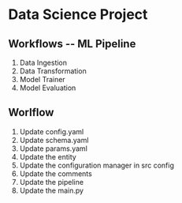 # Data Science Project

## Workflows -- ML Pipeline

1. Data Ingestion
2. Data Transformation
3. Model Trainer
4. Model Evaluation

## Worlflow
1. Update config.yaml
2. Update schema.yaml
3. Update params.yaml
4. Update the entity
5. Update the configuration manager in src config
6. Update the comments
7. Update the pipeline
8. Update the main.py
